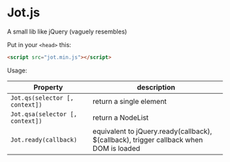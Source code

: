 # Jot.js

A small  lib like jQuery (vaguely resembles)

Put in your `<head>` this:

```html
<script src="jot.min.js"></script>
```

Usage:

Property | description
--- | ---
 `Jot.qs(selector [, context])` | return a single element
 `Jot.qsa(selector [, context])` | return a NodeList
 `Jot.ready(callback)` | equivalent to jQuery.ready(callback), $(callback), trigger callback when DOM is loaded
